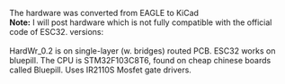 The hardware was converted from EAGLE to KiCad<br/>
<b>Note:</b> I will post hardware which is not fully compatible with the official code of ESC32.
versions:<br/><br/>
HardWr_0.2 is on single-layer (w. bridges) routed PCB. ESC32 works on bluepill.
The CPU is STM32F103C8T6, found on cheap chinese boards called Bluepill.
Uses IR2110S Mosfet gate drivers.
